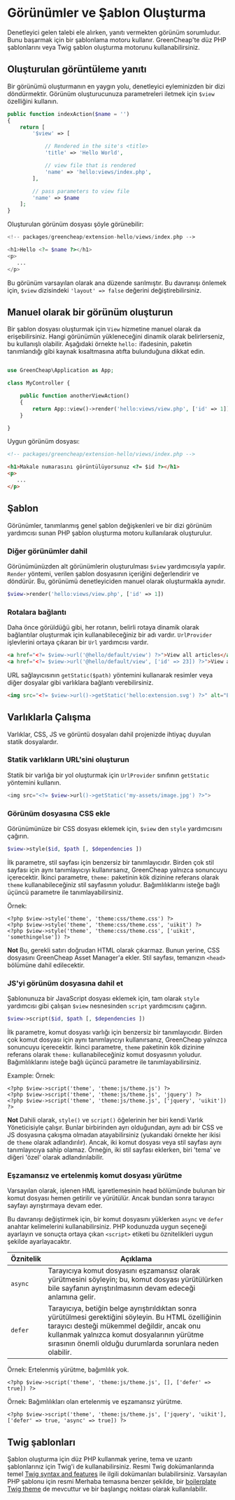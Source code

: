 # Görünümler ve Şablon Oluşturma

<p class="uk-article-lead">
Denetleyici gelen talebi ele alırken, yanıtı vermekten görünüm sorumludur. Bunu başarmak için bir şablonlama motoru kullanır. GreenCheap'te düz PHP şablonlarını veya Twig şablon oluşturma motorunu kullanabilirsiniz.</p>

## Oluşturulan görüntüleme yanıtı

Bir görünümü oluşturmanın en yaygın yolu, denetleyici eyleminizden bir dizi döndürmektir. Görünüm oluşturucunuza parametreleri iletmek için `$view` özelliğini kullanın.

```php
public function indexAction($name = '')
{
    return [
        '$view' => [

            // Rendered in the site's <title>
            'title' => 'Hello World',

            // view file that is rendered
            'name' => 'hello:views/index.php',
        ],

        // pass parameters to view file
        'name' => $name
    ];
}
```

Oluşturulan görünüm dosyası şöyle görünebilir:

```php
<!-- packages/greencheap/extension-hello/views/index.php -->

<h1>Hello <?= $name ?></h1>
<p>
   ...
</p>
```

Bu görünüm varsayılan olarak ana düzende sarılmıştır. Bu davranışı önlemek için, `$view` dizisindeki `'layout' => false` değerini değiştirebilirsiniz.

## Manuel olarak bir görünüm oluşturun

Bir şablon dosyası oluşturmak için `View` hizmetine manuel olarak da erişebilirsiniz. Hangi görünümün yükleneceğini dinamik olarak belirlerseniz, bu kullanışlı olabilir. Aşağıdaki örnekte `hello:` ifadesinin, paketin tanımlandığı gibi kaynak kısaltmasına atıfta bulunduğuna dikkat edin.

```php

use GreenCheap\Application as App;

class MyController {

    public function anotherViewAction()
    {
        return App::view()->render('hello:views/view.php', ['id' => 1]);
    }

}
```

Uygun görünüm dosyası:

```HTML
<!-- packages/greencheap/extension-hello/views/index.php -->

<h1>Makale numarasını görüntülüyorsunuz <?= $id ?></h1>
<p>
   ...
</p>
```

## Şablon
Görünümler, tanımlanmış genel şablon değişkenleri ve bir dizi görünüm yardımcısı sunan PHP şablon oluşturma motoru kullanılarak oluşturulur.

### Diğer görünümler dahil

Görünümünüzden alt görünümlerin oluşturulması `$view` yardımcısıyla yapılır. `Render` yöntemi, verilen şablon dosyasının içeriğini değerlendirir ve döndürür. Bu, görünümü denetleyiciden manuel olarak oluşturmakla aynıdır.
```php
$view->render('hello:views/view.php', ['id' => 1])
```

### Rotalara bağlantı

Daha önce görüldüğü gibi, her rotanın, belirli rotaya dinamik olarak bağlantılar oluşturmak için kullanabileceğiniz bir adı vardır. `UrlProvider` işlevlerini ortaya çıkaran bir `Url` yardımcısı vardır.

```HTML
<a href="<?= $view->url('@hello/default/view') ?>">View all articles</a>
<a href="<?= $view->url('@hello/default/view', ['id' => 23]) ?>">View article 23</a>
```

URL sağlayıcısının `getStatic($path)` yöntemini kullanarak resimler veya diğer dosyalar gibi varlıklara bağlantı verebilirsiniz.

```HTML
<img src="<?= $view->url()->getStatic('hello:extension.svg') ?>" alt="Extension icon" />
```

## Varlıklarla Çalışma

Varlıklar, CSS, JS ve görüntü dosyaları dahil projenizde ihtiyaç duyulan statik dosyalardır.

### Statik varlıkların URL'sini oluşturun

Statik bir varlığa bir yol oluşturmak için `UrlProvider` sınıfının `getStatic` yöntemini kullanın.

```php
<img src="<?= $view->url()->getStatic('my-assets/image.jpg') ?>">
```

### Görünüm dosyasına CSS ekle

Görünümünüze bir CSS dosyası eklemek için, `$view` den `style` yardımcısını çağırın.

```php
$view->style($id, $path [, $dependencies ])
```

İlk parametre, stil sayfası için benzersiz bir tanımlayıcıdır. Birden çok stil sayfası için aynı tanımlayıcıyı kullanırsanız, GreenCheap yalnızca sonuncuyu içerecektir. İkinci parametre, `theme:` paketinin kök dizinine referans olarak `theme` kullanabileceğiniz stil sayfasının yoludur. Bağımlılıklarını isteğe bağlı üçüncü parametre ile tanımlayabilirsiniz.

Örnek:
```
<?php $view->style('theme', 'theme:css/theme.css') ?>
<?php $view->style('theme', 'theme:css/theme.css', 'uikit') ?>
<?php $view->style('theme', 'theme:css/theme.css', ['uikit', 'somethingelse']) ?>
```

**Not** Bu, gerekli satırı doğrudan HTML olarak çıkarmaz. Bunun yerine, CSS dosyasını GreenCheap Asset Manager'a ekler. Stil sayfası, temanızın `<head>` bölümüne dahil edilecektir.

### JS'yi görünüm dosyasına dahil et

Şablonunuza bir JavaScript dosyası eklemek için, tam olarak `style` yardımcısı gibi çalışan `$view` nesnesinden `script` yardımcısını çağırın.

```php
$view->script($id, $path [, $dependencies ])
```

İlk parametre, komut dosyası varlığı için benzersiz bir tanımlayıcıdır. Birden çok komut dosyası için aynı tanımlayıcıyı kullanırsanız, GreenCheap yalnızca sonuncuyu içerecektir. İkinci parametre, `theme` paketinin kök dizinine referans olarak `theme:` kullanabileceğiniz komut dosyasının yoludur. Bağımlılıklarını isteğe bağlı üçüncü parametre ile tanımlayabilirsiniz.

Example:
Örnek:

```
<?php $view->script('theme', 'theme:js/theme.js') ?>
<?php $view->script('theme', 'theme:js/theme.js', 'jquery') ?>
<?php $view->script('theme', 'theme:js/theme.js', ['jquery', 'uikit']) ?>
```

**Not** Dahili olarak, `style()` ve `script()` öğelerinin her biri kendi Varlık Yöneticisiyle çalışır. Bunlar birbirinden ayrı olduğundan, aynı adı bir CSS ve JS dosyasına çakışma olmadan atayabilirsiniz (yukarıdaki örnekte her ikisi de `theme` olarak adlandırılır). Ancak, iki komut dosyası veya stil sayfası aynı tanımlayıcıya sahip olamaz. Örneğin, iki stil sayfası eklerken, biri 'tema' ve diğeri 'özel' olarak adlandırılabilir.

### Eşzamansız ve ertelenmiş komut dosyası yürütme

Varsayılan olarak, işlenen HML işaretlemesinin head bölümünde bulunan bir komut dosyası hemen getirilir ve yürütülür. Ancak bundan sonra tarayıcı sayfayı ayrıştırmaya devam eder.

Bu davranışı değiştirmek için, bir komut dosyasını yüklerken `async` ve `defer` anahtar kelimelerini kullanabilirsiniz. PHP kodunuzda uygun seçeneği ayarlayın ve sonuçta ortaya çıkan `<script>` etiketi bu öznitelikleri uygun şekilde ayarlayacaktır.

Öznitelik | Açıklama
--------- | -----------
`async` | Tarayıcıya komut dosyasını eşzamansız olarak yürütmesini söyleyin; bu, komut dosyası yürütülürken bile sayfanın ayrıştırılmasının devam edeceği anlamına gelir.
`defer` | Tarayıcıya, betiğin belge ayrıştırıldıktan sonra yürütülmesi gerektiğini söyleyin. Bu HTML özelliğinin tarayıcı desteği mükemmel değildir, ancak onu kullanmak yalnızca komut dosyalarının yürütme sırasının önemli olduğu durumlarda sorunlara neden olabilir.

Örnek: Ertelenmiş yürütme, bağımlılık yok.
```
<?php $view->script('theme', 'theme:js/theme.js', [], ['defer' => true]) ?>
```

Örnek: Bağımlılıkları olan ertelenmiş ve eşzamansız yürütme.

```
<?php $view->script('theme', 'theme:js/theme.js', ['jquery', 'uikit'], ['defer' => true, 'async' => true]) ?>
```

## Twig şablonları

Şablon oluşturma için düz PHP kullanmak yerine, tema ve uzantı şablonlarınız için Twig'i de kullanabilirsiniz. Resmi Twig dokümanlarında temel [Twig syntax and features](http://twig.sensiolabs.org/doc/templates.html) ile ilgili dokümanları bulabilirsiniz. Varsayılan PHP şablonu için resmi Merhaba temasına benzer şekilde, bir [boilerplate Twig theme](https://github.com/florianletsch/theme-twig) de mevcuttur ve bir başlangıç noktası olarak kullanılabilir.